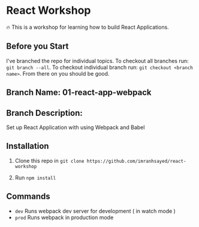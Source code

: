 # React Workshop

:fire: This is a workshop for learning how to build React Applications.

## Before you Start
I've branched the repo for individual topics.
To checkout all branches run: `git branch --all`.
To checkout individual branch run: `git checkout <branch name>`. From there on you should be good.

## Branch Name: 01-react-app-webpack
## Branch Description:
Set up React Application with using Webpack and Babel
## Installation

1. Clone this repo in `git clone https://github.com/imranhsayed/react-workshop`

2. Run `npm install`

## Commands

- `dev` Runs webpack dev server for development ( in watch mode )
- `prod` Runs webpack in production mode

